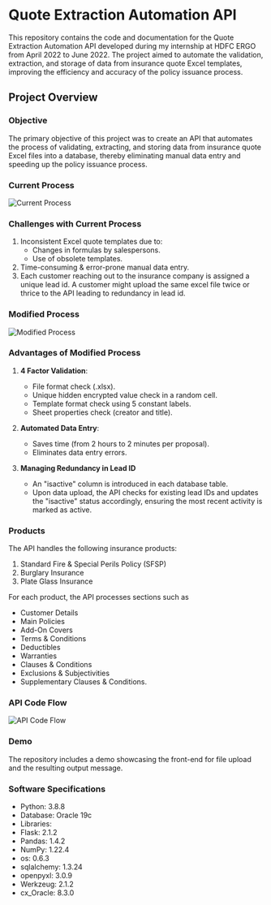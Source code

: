 # Quote Extraction Automation API
This repository contains the code and documentation for the Quote Extraction Automation API developed during my internship at HDFC ERGO from April 2022 to June 2022. The project aimed to automate the validation, extraction, and storage of data from insurance quote Excel templates, improving the efficiency and accuracy of the policy issuance process.

## Project Overview
### Objective
The primary objective of this project was to create an API that automates the process of validating, extracting, and storing data from insurance quote Excel files into a database, thereby eliminating manual data entry and speeding up the policy issuance process.

### Current Process
![Current Process](https://github.com/KunalSachdev2005/Quote_Extraction_Automation_API/blob/main/media/Current_Process.png)

### Challenges with Current Process
1. Inconsistent Excel quote templates due to:
   - Changes in formulas by salespersons.
   - Use of obsolete templates.
2. Time-consuming & error-prone manual data entry.
3. Each customer reaching out to the insurance company is assigned a unique lead id. A customer might upload the same excel file twice or thrice to the API leading to redundancy in lead id.

### Modified Process
![Modified Process](https://github.com/KunalSachdev2005/Quote_Extraction_Automation_API/blob/main/media/Modified_Process.png)


### Advantages of Modified Process

1. **4 Factor Validation**:
   - File format check (.xlsx).
   - Unique hidden encrypted value check in a random cell.
   - Template format check using 5 constant labels.
   - Sheet properties check (creator and title).

2. **Automated Data Entry**:
   - Saves time (from 2 hours to 2 minutes per proposal).
   - Eliminates data entry errors.

3. **Managing Redundancy in Lead ID**
   - An "isactive" column is introduced in each database table.
   - Upon data upload, the API checks for existing lead IDs and updates the "isactive" status accordingly, ensuring the most recent activity is marked as active.

### Products
The API handles the following insurance products:

1. Standard Fire & Special Perils Policy (SFSP)
2. Burglary Insurance
3. Plate Glass Insurance

For each product, the API processes sections such as
 - Customer Details
 - Main Policies
 - Add-On Covers
 - Terms & Conditions
 - Deductibles
 - Warranties
 - Clauses & Conditions
 - Exclusions & Subjectivities
 - Supplementary Clauses & Conditions.

### API Code Flow
![API Code Flow](https://github.com/KunalSachdev2005/Quote_Extraction_Automation_API/blob/main/media/api_code_flow.png)

### Demo
The repository includes a demo showcasing the front-end for file upload and the resulting output message.

### Software Specifications
- Python: 3.8.8
- Database: Oracle 19c
- Libraries:
- Flask: 2.1.2
- Pandas: 1.4.2
- NumPy: 1.22.4
- os: 0.6.3
- sqlalchemy: 1.3.24
- openpyxl: 3.0.9
- Werkzeug: 2.1.2
- cx_Oracle: 8.3.0
